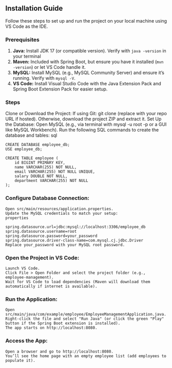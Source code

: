 ## Installation Guide

Follow these steps to set up and run the project on your local machine using VS Code as the IDE.

### Prerequisites

1. **Java:** Install JDK 17 (or compatible version). Verify with `java -version` in your terminal
2. **Maven:** Included with Spring Boot, but ensure you have it installed (`mvn -version`) or let VS Code handle it.
3. **MySQL:** Install MySQL (e.g., MySQL Community Server) and ensure it’s running. Verify with `mysql -V`.
4. **VS Code:** Install Visual Studio Code with the Java Extension Pack and Spring Boot Extension Pack for easier setup.

### Steps

Clone or Download the Project:
    If using Git: git clone <repository-url> (replace with your repo URL if hosted).
    Otherwise, download the project ZIP and extract it.
Set Up the Database:
    Open MySQL (e.g., via terminal with mysql -u root -p or a GUI like MySQL Workbench).
    Run the following SQL commands to create the database and tables:
    sql

    CREATE DATABASE employee_db;
    USE employee_db;

    CREATE TABLE employee (
        id BIGINT PRIMARY KEY,
        name VARCHAR(255) NOT NULL,
        email VARCHAR(255) NOT NULL UNIQUE,
        salary DOUBLE NOT NULL,
        department VARCHAR(255) NOT NULL
    );

### Configure Database Connection:

    Open src/main/resources/application.properties.
    Update the MySQL credentials to match your setup:
    properties

    spring.datasource.url=jdbc:mysql://localhost:3306/employee_db
    spring.datasource.username=root
    spring.datasource.password=your_password
    spring.datasource.driver-class-name=com.mysql.cj.jdbc.Driver
    Replace your_password with your MySQL root password.

### Open the Project in VS Code:

    Launch VS Code.
    Click File > Open Folder and select the project folder (e.g., employee-management).
    Wait for VS Code to load dependencies (Maven will download them automatically if internet is available).

### Run the Application:

    Open src/main/java/com/example/employee/EmployeeManagementApplication.java.
    Right-click the file and select "Run Java" (or click the green "Play" button if the Spring Boot extension is installed).
    The app starts on http://localhost:8080.

### Access the App:

    Open a browser and go to http://localhost:8080.
    You’ll see the home page with an empty employee list (add employees to populate it).